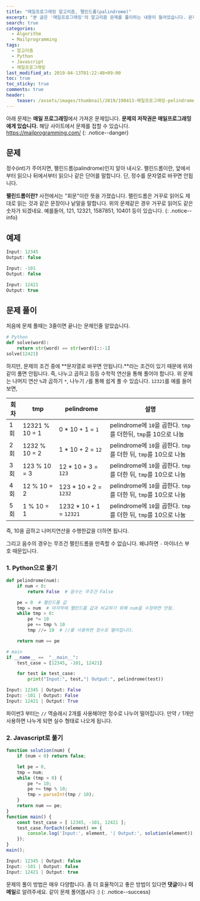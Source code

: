 ```yaml
---
title: "매일프로그래밍 알고리즘, 팰린드롬(palindrome)"
excerpt: "본 글은 '매일프로그래밍'의 알고리즘 문제를 풀이하는 내용이 들어있습니다. 문제에 대한 저작권은 '매일프로그래밍'에게 있습니다. 문제는 다음과 같습니다. 정수(int)가 주어지면, 팰린드롬(palindrome)인지 알아 내시오."
search: true
categories: 
  - Algorithm
  - Mailprogramming
tags: 
  - 알고리즘
  - Python
  - Javascript
  - 매일프로그래밍
last_modified_at: 2019-04-13T01:22:48+09:00
toc: true
toc_sticky: true
comments: true
header:
    teaser: /assets/images/thumbnail/2019/190413-매일프로그래밍-pelindrome-500x500.png
---
```


<i class="fas fa-exclamation-circle"></i> 아래 문제는 **매일 프로그래밍**에서 가져온 문제입니다. **문제의 저작권은 매일프로그래밍에게 있습니다.** 해당 사이트에서 문제를 접할 수 있습니다. <a href="https://mailprogramming.com/" target="_blank">https://mailprogramming.com/</a>
{: .notice--danger}

## 문제

정수(int)가 주어지면, 팰린드롬(palindrome)인지 알아 내시오. 팰린드롬이란, 앞에서부터 읽으나 뒤에서부터 읽으나 같은 단어를 말합니다. 단, 정수를 문자열로 바꾸면 안됩니다.  

**팰린드롬이란?** 사전에서는 "회문"이란 뜻을 가졌습니다. 팰린드롬은 거꾸로 읽어도 제대로 읽는 것과 같은 문장이나 낱말을 말합니다. 위의 문제같은 경우 거꾸로 읽어도 같은 숫자가 되겠네요. 예를들어, 121, 12321, 1587851, 10401 등이 있습니다.
{: .notice--info}

## 예제

```javascript
Input: 12345
Output: false
```

```javascript
Input: -101
Output: false
```

```javascript
Input: 12421
Output: true
```

## 문제 풀이

처음에 문제 풀때는 3줄이면 끝나는 문제인줄 알았습니다.

```python
# Python
def solve(word):
    return str(word) == str(word)[::-1]
solve(12421)
```

하지만, 문제의 조건 중에 **문자열로 바꾸면 안됩니다.**라는 조건이 있기 때문에 위와 같이 풀면 안됩니다. 즉, 나누고 곱하고 등등 수학적 연산을 통해 풀어야 합니다. 위 문제는 나머지 연산 `%`과 곱하기 `*`, 나누기 `/`를 통해 쉽게 풀 수 있습니다. `12321`를 예를 들어보면,  

| 회차 | tmp | pelindrome | 설명 |
| --- | --- | --- | --- |
| 1회 | 12321 % 10 = 1 | 0 * 10 + 1 = `1` | pelindrome에 `10`을 곱한다. `tmp`를 더한뒤, `tmp`를 10으로 나눔 |
| 2회 | 1232 % 10 = 2 | 1 * 10 + 2 = `12` | pelindrome에 `10`을 곱한다. `tmp`를 더한 뒤, `tmp`를 10으로 나눔 |
| 3회 | 123 % 10 = 3 | 12 * 10 + 3 = `123` | pelindrome에 `10`을 곱한다. `tmp`를 더한 뒤, `tmp`를 10으로 나눔 |
| 4회 | 12 % 10 = 2 | 123 * 10 + 2 = `1232` | pelindrome에 `10`을 곱한다. `tmp`를 더한 뒤, `tmp`를 10으로 나눔 |
| 5회 | 1 % 10 = 1 | 1232 * 10 + 1 = `12321` | pelindrome에 `10`을 곱한다. `tmp`를 더한 뒤, `tmp`를 10으로 나눔 |

즉, 10을 곱하고 나머지연산을 수행한값을 더하면 됩니다.  

그리고 음수의 경우는 무조건 팰린드롬을 만족할 수 없습니다. 왜냐하면 `-` 마이너스 부호 때문입니다.  

### 1. Python으로 풀기

```python
def pelindrome(num):
    if num < 0:
        return False  # 음수는 무조건 False

    pe = 0  # 팰린드롬 값
    tmp = num  # 마지막에 팰린드롬 값과 비교하기 위해 num을 수정하면 안됨.
    while tmp > 0:
        pe *= 10
        pe += tmp % 10
        tmp //= 10  # //를 사용하면 정수로 떨어집니다.

    return num == pe

# main
if __name__ ==  "__main__":
    test_case = [12345, -101, 12421]

    for test in test_case:
        print("Input:", test,"| Output:", pelindrome(test))
```

```python
Input: 12345 | Output: False
Input: -101 | Output: False
Input: 12421 | Output: True
```

파이썬3 부터는 `//` 역슬래시 2개를 사용해야만 정수로 나누어 떨어집니다. 만약 `/` 1개만 사용하면 나누게 되면 실수 형태로 나오게 됩니다.  

### 2. Javascript로 풀기

```javascript
function solution(num) {
    if (num < 0) return false;

    let pe = 0,
    tmp = num;
    while (tmp > 0) {
        pe *= 10;
        pe += tmp % 10;
        tmp = parseInt(tmp / 10);
    }
    return num == pe;
}
function main() {
    const test_case = [ 12345, -101, 12421 ];
    test_case.forEach((element) => {
        console.log('Input:', element, '| Output:', solution(element));
    });
}
main();
```

```javascript
Input: 12345 | Output: false
Input: -101 | Output: false
Input: 12421 | Output: true
```


<i class="far fa-laugh-wink"></i> 문제의 풀이 방법은 매우 다양합니다. 좀 더 효율적이고 좋은 방법이 있다면 **댓글**이나 **이메일**로 알려주세요. 같이 문제 풀어봅시다 :)
{: .notice--success}
